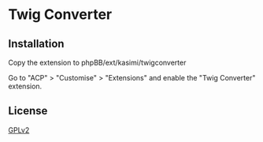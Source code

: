 # Twig Converter

## Installation

Copy the extension to phpBB/ext/kasimi/twigconverter

Go to "ACP" > "Customise" > "Extensions" and enable the "Twig Converter" extension.

## License

[GPLv2](kasimi/twigconverter/license.txt)
